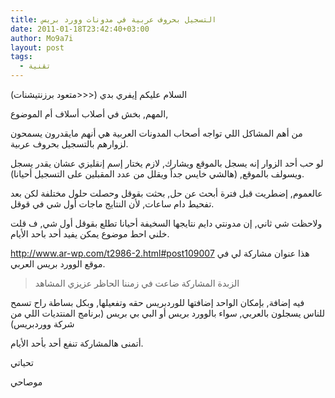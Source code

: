 ```yaml
---
title: التسجيل بحروف عربية في مدونات وورد بريس
date: 2011-01-18T23:42:40+03:00
author: Mo9a7i
layout: post
tags:
  - تقنية
---
```

السلام عليكم إيفري بدي (<<<متعود برزنتيشنات)

المهم, بخش في أصلاب أسلاف أم الموضوع,

من أهم المشاكل اللي تواجه أصحاب المدونات العربية هي أنهم مايقدرون يسمحون لزوارهم بالتسجيل بحروف عربية.

لو حب أحد الزوار إنه يسجل بالموقع ويشارك, لازم يختار إسم إنقليزي عشان يقدر يسجل ويسولف بالموقع, (هالشي خايس جداً ويقلل من عدد المقبلين على التسجيل أحيانا).

عالعموم, إضطريت قبل فترة أبحث عن حل, بحثت بقوقل وحصلت حلول مختلفة لكن بعد تفحيط دام ساعات, لأن النتايج ماجات أول شي في قوقل.

ولاحظت شي ثاني, إن مدونتي دايم نتايجها السخيفة أحيانا تطلع بقوقل أول شي, ف قلت خلني احط موضوع يمكن يفيد أحد باحد الأيام.

<http://www.ar-wp.com/t2986-2.html#post109007> هذا عنوان مشاركة لي في موقع الوورد بريس العربي.

> الزبدة المشاركة ضاعت في زمننا الحاظر عزيزي المشاهد

فيه إضافة, بإمكان الواحد إضافتها للوردبريس حقه وتفعيلها, وبكل بساطة راح تسمح للناس يسجلون بالعربي, سواء بالوورد بريس أو البي بي بريس (برنامج المنتديات اللي من شركة ووردبريس)

أتمنى هالمشاركة تنفع أحد بأحد الأيام.

تحياتي

موصاحي
